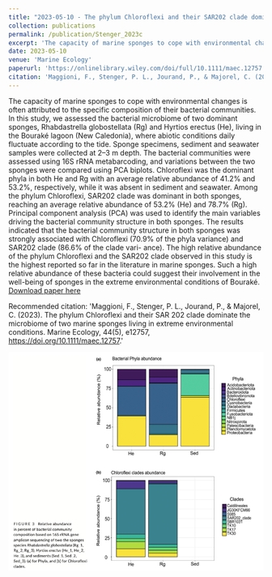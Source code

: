 ```yaml
---
title: "2023-05-10 - The phylum Chloroflexi and their SAR202 clade dominate the microbiome of two marine sponges living in extreme environmental conditions"
collection: publications
permalink: /publication/Stenger_2023c
excerpt: 'The capacity of marine sponges to cope with environmental changes is often attributed to the specific composition of their bacterial communities. In this study, we assessed the bacterial microbiome of two dominant sponges, Rhabdastrella globostellata (Rg) and Hyrtios erectus (He), living in the Bouraké lagoon (New Caledonia), where abiotic conditions daily fluctuate according to the tide. Sponge specimens, sediment and seawater samples were collected at 2–3 m depth. The bacterial communities were assessed using 16S rRNA metabarcoding, and variations between the two sponges were compared using PCA biplots. Chloroflexi was the dominant phyla in both He and Rg with an average relative abundance of 41.2% and 53.2%, respectively, while it was absent in sediment and seawater. Among the phylum Chloroflexi, SAR202 clade was dominant in both sponges, reaching an average relative abundance of 53.2% (He) and 78.7% (Rg). Principal component analysis (PCA) was used to identify the main variables driving the bacterial community structure in both sponges. The results indicated that the bacterial community structure in both sponges was strongly associated with Chloroflexi (70.9% of the phyla variance) and SAR202 clade (86.6% of the clade vari- ance). The high relative abundance of the phylum Chloroflexi and the SAR202 clade observed in this study is the highest reported so far in the literature in marine sponges. Such a high relative abundance of these bacteria could suggest their involvement in the well-being of sponges in the extreme environmental conditions of Bouraké.'
date: 2023-05-10
venue: 'Marine Ecology'
paperurl: 'https://onlinelibrary.wiley.com/doi/full/10.1111/maec.12757'
citation: 'Maggioni, F., Stenger, P. L., Jourand, P., & Majorel, C. (2023). The phylum Chloroflexi and their SAR 202 clade dominate the microbiome of two marine sponges living in extreme environmental conditions. Marine Ecology, 44(5), e12757, https://doi.org/10.1111/maec.12757.'
---
```

The capacity of marine sponges to cope with environmental changes is often attributed to the specific composition of their bacterial communities. In this study, we assessed the bacterial microbiome of two dominant sponges, Rhabdastrella globostellata (Rg) and Hyrtios erectus (He), living in the Bouraké lagoon (New Caledonia), where abiotic conditions daily fluctuate according to the tide. Sponge specimens, sediment and seawater samples were collected at 2–3 m depth. The bacterial communities were assessed using 16S rRNA metabarcoding, and variations between the two sponges were compared using PCA biplots. Chloroflexi was the dominant phyla in both He and Rg with an average relative abundance of 41.2% and 53.2%, respectively, while it was absent in sediment and seawater. Among the phylum Chloroflexi, SAR202 clade was dominant in both sponges, reaching an average relative abundance of 53.2% (He) and 78.7% (Rg). Principal component analysis (PCA) was used to identify the main variables driving the bacterial community structure in both sponges. The results indicated that the bacterial community structure in both sponges was strongly associated with Chloroflexi (70.9% of the phyla variance) and SAR202 clade (86.6% of the clade vari- ance). The high relative abundance of the phylum Chloroflexi and the SAR202 clade observed in this study is the highest reported so far in the literature in marine sponges. Such a high relative abundance of these bacteria could suggest their involvement in the well-being of sponges in the extreme environmental conditions of Bouraké.
[Download paper here](https://onlinelibrary.wiley.com/doi/full/10.1111/maec.12757)

Recommended citation: 'Maggioni, F., Stenger, P. L., Jourand, P., & Majorel, C. (2023). The phylum Chloroflexi and their SAR 202 clade dominate the microbiome of two marine sponges living in extreme environmental conditions. Marine Ecology, 44(5), e12757, https://doi.org/10.1111/maec.12757.'

<div style="text-align: center;"> <img src="/images/Stenger_2023c.png" style="width: 1600px; height: auto;"> </div>


